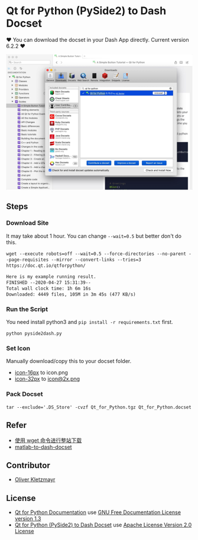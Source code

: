 # Qt for Python (PySide2) to Dash Docset

❤️ You can download the docset in your Dash App directly. Current version 6.2.2 ❤️

![](./screenshot.jpg)

## Steps

### Download Site

It may take about 1 hour. You can change `--wait=0.5` but better don't do this.

```shell
wget --execute robots=off --wait=0.5 --force-directories --no-parent --page-requisites --mirror --convert-links --tries=3 https://doc.qt.io/qtforpython/
```

```shell
Here is my example running result.
FINISHED --2020-04-27 15:31:39--
Total wall clock time: 1h 6m 16s
Downloaded: 4449 files, 105M in 3m 45s (477 KB/s)
```

### Run the Script

You need install python3 and `pip install -r requirements.txt` first.

```shell
python pyside2dash.py
```

### Set Icon

Manually download/copy this to your docset folder.

- [icon-16px](https://doc.qt.io/style/pyside-16px.png) to icon.png
- [icon-32px](https://doc.qt.io/style/pyside-32px.png) to icon@2x.png

### Pack Docset

```shell
tar --exclude='.DS_Store' -cvzf Qt_for_Python.tgz Qt_for_Python.docset
```

## Refer

- [使用 wget 命令进行整站下载](https://m.pythontab.com/article/213)
- [matlab-to-dash-docset](https://github.com/acbetter/matlab-to-dash-docset)

## Contributor

- [Oliver Kletzmayr](https://github.com/okletzmayr)

## License

- [Qt for Python Documentation](https://doc.qt.io/qtforpython/index.html) use [GNU Free Documentation License version 1.3](https://www.gnu.org/licenses/fdl-1.3.en.html)
- [Qt for Python (PySide2) to Dash Docset](https://github.com/acbetter/qt-for-python-to-dash-docset) use [Apache License Version 2.0 License](https://www.apache.org/licenses/LICENSE-2.0)
